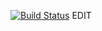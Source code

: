 [![Build Status](https://travis-ci.org/geminishkv/lab05.svg?branch=master)](https://travis-ci.org/geminishkv/lab05)
EDIT

